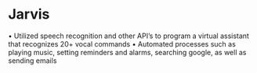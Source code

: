 # Jarvis

• Utilized speech recognition and other API’s to program a virtual assistant that recognizes 20+ vocal commands
• Automated processes such as playing music, setting reminders and alarms, searching google, as well as sending
emails
